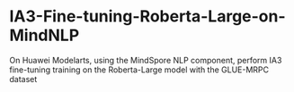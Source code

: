 # IA3-Fine-tuning-Roberta-Large-on-MindNLP
On Huawei Modelarts, using the MindSpore NLP component, perform IA3 fine-tuning training on the Roberta-Large model with the GLUE-MRPC dataset
